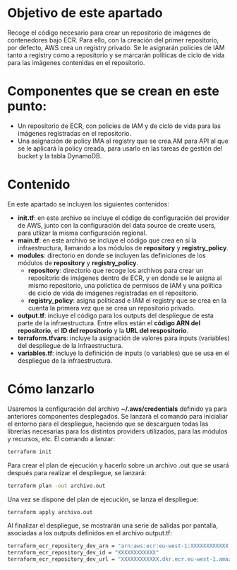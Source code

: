 # Objetivo de este apartado

Recoge el código necesario para crear un repositorio de imágenes de contenedores bajo ECR. Para ello, con la creación del primer repositorio, por defecto, AWS crea un registry privado. 
Se le asignarán policies de IAM tanto a registry como a repositorio y se marcarán políticas de ciclo de vida para las imágenes contenidas en el repositorio.

# Componentes que se crean en este punto:

- Un repositorio de ECR, con policies de IAM y de ciclo de vida para las imágenes registradas en el repositorio.
- Una asignación de policy IMA al registry que se crea.AM para API al que se le aplicará la policy creada, para usarlo en las tareas de gestión del bucket y la tabla DynamoDB.

# Contenido

En este apartado se incluyen los siguientes contenidos:
- **init.tf**: en este archivo se incluye el código de configuración del provider de AWS, junto con la configuración del data source de create users, para utlizar la misma configuración regional.
- **main.tf**: en este archivo se incluye el código que crea en sí la infraestructura, llamando a los módulos de **repository** y **registry_policy**.
- **modules**: directorio en donde se incluyen las definiciones de los módulos de **repository** y **registry_policy**.
  - **repository**: directorio que recoge los archivos para crear un repositorio de imágenes dentro de ECR, y en donde se le asigna al mismo repositorio, una políctica de permisos de IAM y una política de ciclo de vida de imágenes registradas en el repositorio.
  - **registry_policy**: asigna políticasd e IAM el registry que se crea en la cuenta la primera vez que se crea un repositorio privado.
- **output.tf**: incluye el código para los outputs del despliegue de esta parte de la infraestructura. Entre ellos están el **código ARN del repositorio**, el **ID del repositorio** y la **URL del respositorio**.
- **terraform.tfvars**: incluye la asignación de valores para inputs (variables) del despliegue de la infraestructura.
- **variables.tf**: incluye la definición de inputs (o variables) que se usa en el despliegue de la infraestructura.


# Cómo lanzarlo

Usaremos la configuración del archivo **~/.aws/credentials** definido ya para anteriores componentes desplegados. Se lanzará el comando para inicialiar el entorno para el despliegue, haciendo que se descarguen todas las librerías necesarias para los distintos providers utilizados, para las módulos y recursos, etc. El comando a lanzar:

```bash
terraform init
```
Para crear el plan de ejecución y hacerlo sobre un archivo .out que se usará después para realizar el despliegue, se lanzará:
```bash
terraform plan -out archivo.out
```
Una vez se dispone del plan de ejecución, se lanza el despliegue:
```bash
terraform apply archivo.out
```
Al finalizar el despliegue, se mostrarán una serie de salidas por pantalla, asociadas a los outputs definidos en el archivo output.tf: 
```bash
terraform_ecr_repository_dev_arn = "arn:aws:ecr:eu-west-1:XXXXXXXXXXXX:repository/dev"
terraform_ecr_repository_dev_id = "XXXXXXXXXXXX"
terraform_ecr_repository_dev_url = "XXXXXXXXXXXX.dkr.ecr.eu-west-1.amazonaws.com/dev"
``` 


